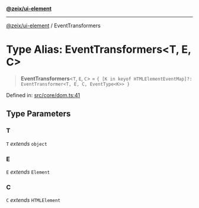 [**@zeix/ui-element**](../README.md)

***

[@zeix/ui-element](../globals.md) / EventTransformers

# Type Alias: EventTransformers\<T, E, C\>

> **EventTransformers**\<`T`, `E`, `C`\> = `{ [K in keyof HTMLElementEventMap]?: EventTransformer<T, E, C, EventType<K>> }`

Defined in: [src/core/dom.ts:41](https://github.com/zeixcom/ui-element/blob/29b42270573af1b19b68f0383c60c6f1221e3f0d/src/core/dom.ts#L41)

## Type Parameters

### T

`T` *extends* `object`

### E

`E` *extends* `Element`

### C

`C` *extends* `HTMLElement`
